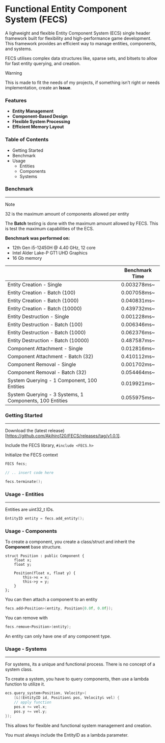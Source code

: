 # Functional Entity Component System (FECS)

A lighweight and flexible Entity Component System (ECS) single header framework built for flexibility and high-performance game development. This framework provides an efficient way to manage entities, components, and systems.

FECS utilises complex data structures like, sparse sets, and bitsets to allow for fast entity querying, and creation.

> [!WARNING]
> This is made to fit the needs of my projects, if something isn't right or needs implementation, create an **Issue**.

### Features
- **Entity Management**
- **Component-Based Design**
- **Flexible System Processing**
- **Efficient Memory Layout**

### Table of Contents
- Getting Started
- Benchmark
- Usage
    - Entities
    - Components
    - Systems

### Benchmark
---
> [!NOTE]
> 32 is the maximum amount of components allowed per entity

The **Batch** testing is done with the maximum amount allowed by FECS. 
This is test the maximum capabilities of the ECS.

**Benchmark was performed on:**
- 12th Gen i5-12450H @ 4.40 GHz, 12 core
- Intel Alder Lake-P GT1 UHD Graphics
- 16 Gb memory
 
|                                                         | Benchmark Time |
| ------------------------------------------------------- | :------------: |
| Entity Creation - Single                                |  0.003278ms~   |
| Entity Creation - Batch (100)                           |  0.007058ms~   |
| Entity Creation - Batch (1000)                          |  0.040831ms~   |
| Entity Creation - Batch (10000)                         |  0.439732ms~   |
| Entity Destruction - Single                             |  0.001228ms~   |
| Entity Destruction - Batch (100)                        |  0.006346ms~   |
| Entity Destruction - Batch (1000)                       |  0.062376ms~   |
| Entity Destruction - Batch (10000)                      |  0.487587ms~   |
| Component Attachment - Single                           |  0.012816ms~   |
| Component Attachment - Batch (32)                       |  0.410112ms~   |
| Component Removal - Single                              |  0.001702ms~   |
| Component Removal - Batch (32)                          |  0.054464ms~   |
| System Querying - 1 Component, 100 Entities             |  0.019921ms~   |
| System Querying - 3 Systems, 1 Components, 100 Entities |  0.055975ms~   |

### Getting Started
---
Download the (latest release)[https://github.com/Akihiro120/FECS/releases/tag/v1.0.1].

Include the FECS library, ```#include <FECS.h>```

Initialize the FECS context
``` c++
FECS fecs;

// .. insert code here

fecs.terminate();
```

### Usage - Entities
---
Entities are uint32_t IDs.

``` c++
EntityID entity = fecs.add_entity();
```

### Usage - Components
To create a component, you create a class/struct and inherit the **Component** base structure.

```
struct Position : public Component {
    float x;
    float y;

    Position(float x, float y) {
        this->x = x;
        this->y = y;
    }
};
```

You can then attach a component to an entity

``` c++
fecs.add<Position>(entity, Position{0.0f, 0.0f});
```

You can remove with
``` c++
fecs.remove<Position>(entity);
```

An entity can only have one of any component type.

### Usage - Systems
---
For systems, its a unique and functional process. There is no concept of a system class.

To create a system, you have to query components, then use a lambda function to utilize it.

``` c++
ecs.query_system<Position, Velocity>(
    [&](EntityID id, Position& pos, Velocity& vel) {
    // apply function
    pos.x += vel.x;
    pos.y += vel.y;
});
```

This allows for flexible and functional system management and creation.

You must always include the EntityID as a lambda parameter.
